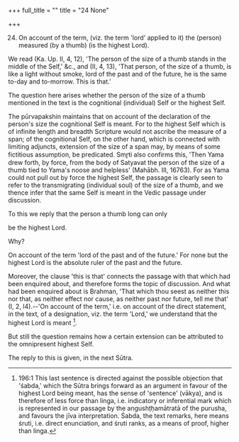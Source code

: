 +++
full_title = ""
title = "24 None"

+++


24. On account of the term, (viz. the term 'lord' applied to it) the (person) measured (by a thumb) (is the highest Lord).

We read (Ka. Up. II, 4, 12), 'The person of the size of a thumb stands in the middle of the Self,' &c., and (II, 4, 13), 'That person, of the size of a thumb, is like a light without smoke, lord of the past and of the future, he is the same to-day and to-morrow. This is that.'

The question here arises whether the person of the size of a thumb mentioned in the text is the cognitional (individual) Self or the highest Self.

The pūrvapakshin maintains that on account of the declaration of the person's size the cognitional Self is meant. For to the highest Self which is of infinite length and breadth Scripture would not ascribe the measure of a span; of the cognitional Self, on the other hand, which is connected with limiting adjuncts, extension of the size of a span may, by means of some fictitious assumption, be predicated. Smr̥ti also confirms this, 'Then Yama drew forth, by force, from the body of Satyavat the person of the size of a thumb tied to Yama's noose and helpless' (Mahābh. III, 16763). For as Yama could not pull out by force the highest Self, the passage is clearly seen to refer to the transmigrating (individual soul) of the size of a thumb, and we thence infer that the same Self is meant in the Vedic passage under discussion.

To this we reply that the person a thumb long can only

be the highest Lord.

Why?

On account of the term 'lord of the past and of the future.' For none but the highest Lord is the absolute ruler of the past and the future.

Moreover, the clause 'this is that' connects the passage with that which had been enquired about, and therefore forms the topic of discussion. And what had been enquired about is Brahman, 'That which thou seest as neither this nor that, as neither effect nor cause, as neither past nor future, tell me that' (I, 2, l4).--'On account of the term,' i.e. on account of the direct statement, in the text, of a designation, viz. the term 'Lord,' we understand that the highest Lord is meant  [^fn_195].

But still the question remains how a certain extension can be attributed to the omnipresent highest Self.

The reply to this is given, in the next Sūtra.

[^fn_195]: 196:1 This last sentence is directed against the possible objection that 'śabda,' which the Sūtra brings forward as an argument in favour of the highest Lord being meant, has the sense of 'sentence' (vākya), and is therefore of less force than linga, i.e. indicatory or inferential mark which is represented in our passage by the angushṭḥamātratā of the purusha, and favours the jīva interpretation. Śabda, the text remarks, here means śruti, i.e. direct enunciation, and śruti ranks, as a means of proof, higher than linga.

